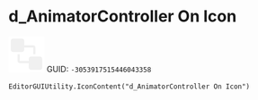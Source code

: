 # d_AnimatorController On Icon
![](/img/d_AnimatorController%20On%20Icon.png)
GUID: `-3053917515446043358`
```
EditorGUIUtility.IconContent("d_AnimatorController On Icon")
```
